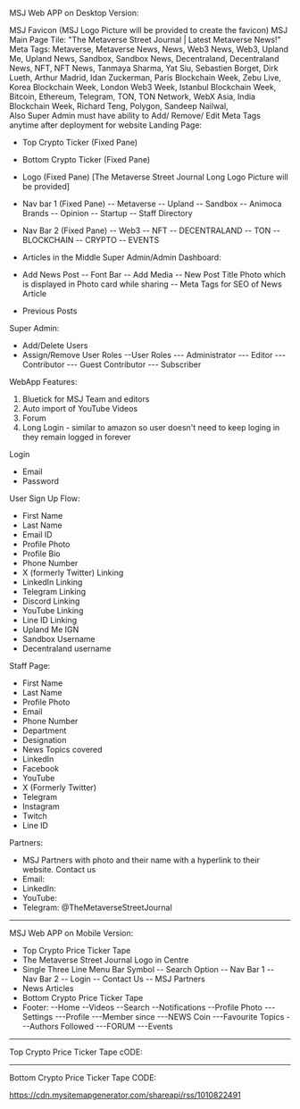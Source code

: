 MSJ Web APP on Desktop Version:

MSJ Favicon (MSJ Logo Picture will be provided to create the favicon)
MSJ Main Page Tile: "The Metaverse Street Journal | Latest Metaverse News!"
Meta Tags: Metaverse, Metaverse News, News, Web3 News, Web3, Upland Me, Upland News, Sandbox, Sandbox News, Decentraland, Decentraland News, NFT, NFT News, Tanmaya Sharma, Yat Siu, Sebastien Borget, Dirk Lueth, Arthur Madrid, Idan Zuckerman, Paris Blockchain Week, Zebu Live, Korea Blockchain Week, London Web3 Week, Istanbul Blockchain Week, Bitcoin, Ethereum, Telegram, TON, TON Network, WebX Asia, India Blockchain Week, Richard Teng, Polygon, Sandeep Nailwal,  
Also Super Admin must have ability to Add/ Remove/ Edit Meta Tags anytime after deployment for website
Landing Page:

- Top Crypto Ticker (Fixed Pane)
- Bottom Crypto Ticker (Fixed Pane)
- Logo (Fixed Pane) [The Metaverse Street Journal Long Logo Picture will be provided]
- Nav bar 1 (Fixed Pane)
  -- Metaverse
  -- Upland
  -- Sandbox
  -- Animoca Brands
  -- Opinion
  -- Startup
  -- Staff Directory
- Nav Bar 2 (Fixed Pane)
  -- Web3
  -- NFT
  -- DECENTRALAND
  -- TON
  -- BLOCKCHAIN
  -- CRYPTO
  -- EVENTS
- Articles in the Middle
  Super Admin/Admin Dashboard:
- Add News Post
  -- Font Bar
  -- Add Media
  -- New Post Title Photo which is displayed in Photo card while sharing
  -- Meta Tags for SEO of News Article

- Previous Posts

Super Admin:

- Add/Delete Users
- Assign/Remove User Roles
  --User Roles
  --- Administrator
  --- Editor
  --- Contributor
  --- Guest Contributor
  --- Subscriber

WebApp Features:

1. Bluetick for MSJ Team and editors
2. Auto import of YouTube Videos
3. Forum
4. Long Login - similar to amazon so user doesn't need to keep loging in they remain logged in forever

Login

- Email
- Password

User Sign Up Flow:

- First Name
- Last Name
- Email ID
- Profile Photo
- Profile Bio
- Phone Number
- X (formerly Twitter) Linking
- LinkedIn Linking
- Telegram Linking
- Discord Linking
- YouTube Linking
- Line ID Linking
- Upland Me IGN
- Sandbox Username
- Decentraland username

Staff Page:

- First Name
- Last Name
- Profile Photo
- Email
- Phone Number
- Department
- Designation
- News Topics covered
- LinkedIn
- Facebook
- YouTube
- X (Formerly Twitter)
- Telegram
- Instagram
- Twitch
- Line ID

Partners:

- MSJ Partners with photo and their name with a hyperlink to their website.
  Contact us
- Email:
- LinkedIn:
- YouTube:
- Telegram: @TheMetaverseStreetJournal

---

MSJ Web APP on Mobile Version:

- Top Crypto Price Ticker Tape
- The Metaverse Street Journal Logo in Centre
- Single Three Line Menu Bar Symbol
  -- Search Option
  -- Nav Bar 1
  -- Nav Bar 2
  -- Login
  -- Contact Us
  -- MSJ Partners
- News Articles
- Bottom Crypto Price Ticker Tape
- Footer:
  --Home
  --Videos
  --Search
  --Notifications
  --Profile Photo
  ---Settings
  ---Profile
  ---Member since
  ---NEWS Coin
  ---Favourite Topics
  ---Authors Followed
  ---FORUM
  ---Events

---

Top Crypto Price Ticker Tape cODE:

<script type="text/javascript" src="https://files.coinmarketcap.com/static/widget/coinMarquee.js"></script><div id="coinmarketcap-widget-marquee" coins="1,1027,825,6210,32341,1966,31526,7080,18069,16352,52,328,5426,1765,3890,10688" currency="USD" theme="light" transparent="false" show-symbol-logo="true"></div>

---

Bottom Crypto Price Ticker Tape CODE:

<script type="text/javascript" src="https://files.coinmarketcap.com/static/widget/coinMarquee.js"></script><div id="coinmarketcap-widget-marquee" coins="6210,32341,1966,31526,7080,10688,6783" currency="USD" theme="light" transparent="false" show-symbol-logo="true"></div>

https://cdn.mysitemapgenerator.com/shareapi/rss/1010822491

<div id="mysitemapgenerator_loadcorsdata" data-token="047dbaac26b5f6092b6021f356c5d353" data-domain="www.mysitemapgenerator.com"></div><script src="https://cdn.mysitemapgenerator.com/api/embedfeed.m.js"></script>
